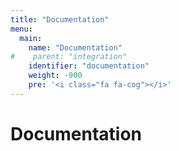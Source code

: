 ```yaml
---
title: "Documentation"
menu:
  main:
    name: "Documentation"
#    parent: "integration"
    identifier: "documentation"
    weight: -900
    pre: '<i class="fa fa-cog"></i>'
---
```


# Documentation

